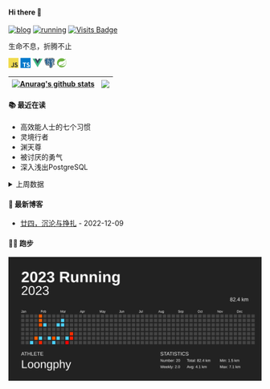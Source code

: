 #### Hi there 👋

[![blog](https://img.shields.io/badge/-blog-blueviolet)](https://blog.loongphy.com/)
[![running](https://img.shields.io/badge/-running-brightgreen)](https://running.loongphy.com/)
[![Visits Badge](https://badges.strrl.dev/visits/loongphy/loongphy?style=flat-square)](https://github.com/loongphy)

<p>生命不息，折腾不止</p>

<code><img height="20" alt="javascript" src="https://raw.githubusercontent.com/github/explore/80688e429a7d4ef2fca1e82350fe8e3517d3494d/topics/javascript/javascript.png"></code>
<code><img height="20" alt="typescript" src="https://raw.githubusercontent.com/github/explore/80688e429a7d4ef2fca1e82350fe8e3517d3494d/topics/typescript/typescript.png"></code>
<code><img height="20" alt="vue" src="https://raw.githubusercontent.com/github/explore/80688e429a7d4ef2fca1e82350fe8e3517d3494d/topics/vue/vue.png"></code>
<code><img height="20" alt="postgresql" src="https://raw.githubusercontent.com/github/explore/80688e429a7d4ef2fca1e82350fe8e3517d3494d/topics/postgresql/postgresql.png"></code>
<code><img height="20" alt="spring-boot" src="https://raw.githubusercontent.com/github/explore/80688e429a7d4ef2fca1e82350fe8e3517d3494d/topics/spring-boot/spring-boot.png"></code>


| <a href="https://github.com/loongphy"><img align="center" src="https://github-readme-stats.vercel.app/api?username=loongphy&show_icons=true&include_all_commits=true&theme=buefy&hide_border=true" alt="Anurag's github stats" /></a> | <a href="https://github.com/loongphy"><img align="center" src="https://github-readme-stats.vercel.app/api/top-langs/?username=loongphy&layout=compact&theme=buefy&hide_border=true" /></a> |
| ------------------------------------------------------------------------------------------------------------------------------------------------------------------------------------------------------------------------------------- | ------------------------------------------------------------------------------------------------------------------------------------------------------------------------------------------ |


#### 📚 最近在读

<!-- weread starts -->
* 高效能人士的七个习惯
* 灵境行者
* 渊天尊
* 被讨厌的勇气
* 深入浅出PostgreSQL
<details> 
  <summary>上周数据</summary>

  ![weread](https://user-images.githubusercontent.com/42089082/226226709-5c830316-d8ea-4448-9b14-a427940ef1bf.jpg)
</details>
<!-- weread ends -->

#### 📑 最新博客

<!-- blog starts -->
* <a href=https://blog.loongphy.com/posts/2022-review/ target='_blank'>廿四，沉沦与挣扎</a> - 2022-12-09
<!-- blog ends -->

#### 🏃‍♂️ 跑步
![2023](./github_2023.svg)

